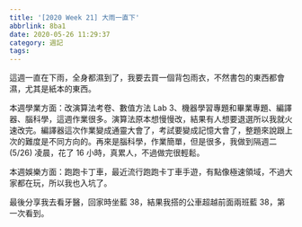 ```yaml
---
title: '[2020 Week 21] 大雨一直下'
abbrlink: 8ba1
date: 2020-05-26 11:29:37
category: 週記
tags:
---
```

這週一直在下雨，全身都濕到了，我要去買一個背包雨衣，不然書包的東西都會濕，尤其是紙本的東西。
<!-- more -->
本週學業方面：改演算法考卷、數值方法 Lab 3、機器學習專題和畢業專題、編譯器、腦科學，這週作業很多。演算法原本想慢慢改，結果有人想要退選所以我就火速改完。編譯器這次作業變成通靈大會了，考試要變成記憶大會了，整題來說跟上次的難度是不同方向的。再來是腦科學，作業簡單，但是很多，我做到隔週二 (5/26) 凌晨，花了 16 小時，真累人，不過做完很輕鬆。

本週娛樂方面：跑跑卡丁車，最近流行跑跑卡丁車手遊，有點像極速領域，不過大家都在玩，所以我也入坑了。

最後分享我去看牙醫，回家時坐藍 38，結果我搭的公車超越前面兩班藍 38，第一次看到。